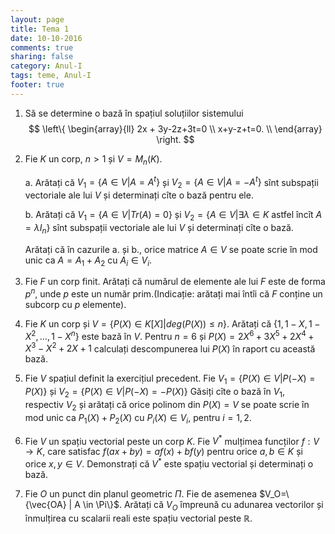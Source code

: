 ```yaml
---
layout: page
title: Tema 1
date: 10-10-2016
comments: true
sharing: false
category: Anul-I
tags: teme, Anul-I
footer: true
---
```


1. Să se determine o bază în spațiul soluțiilor sistemului
$$
\left\{ \begin{array}{ll} 2x + 3y-2z+3t=0 \\
                          x+y-z+t=0. \\
\end{array} \right.
$$

2. Fie $K$ un corp, $n >1$ și $V=M_n(K)$.

    a. Arătați că $V_1 = \{ A \in V | A=A^t \}$ și $V_2 = \{ A \in V | A = -A^t \}$ sînt
      subspații vectoriale ale lui $V$ și determinați cîte o bază pentru ele.

    b. Arătați că $V_1 = \{A \in V | Tr(A)=0\}$ și $V_2=\{A \in V | \exists \lambda
      \in K \text{ astfel încît } A=\lambda I_n \}$ sînt
      subspații vectoriale ale lui $V$ și determinați cîte o bază.

    Arătați că în cazurile a. și b., orice matrice $A \in V$ se poate scrie în mod
unic ca $A=A_1+A_2$ cu $A_i \in V_i$.

3. Fie $F$ un corp finit. Arătați că numărul de elemente ale lui $F$ este de
   forma $p^n$, unde $p$ este un număr prim.(Indicație: arătați mai întîi că
   $F$ conține un subcorp cu $p$ elemente).

4. Fie $K$ un corp și $V=\{P(X) \in K[X] | deg(P(X)) \leq n\}$. Arătați că
   $\{1,1-X,1-X^2,\dots,1-X^n\}$ este bază în $V$. Pentru $n=6$ și
   $P(X)=2X^6+3X^5+2X^4+X^3-X^2+2X+1$ calculați descompunerea lui $P(X)$ în
   raport cu această bază.

5. Fie $V$ spațiul definit la exercițiul precedent. Fie $V_1=\{P(X) \in V |
   P(-X)=P(X)\}$ și $V_2=\{P(X) \in V | P(-X)=-P(X)\}$  Găsiți cîte o bază în
   $V_1$, respectiv $V_2$ și arătați că orice polinom din $P(X)=V$ se
   poate scrie în mod unic ca $P_1(X)+P_2(X)$ cu $P_i(X) \in V_i$, pentru
   $i=1,2$.

6. Fie $V$ un spațiu vectorial peste un corp $K$. Fie $V^*$ mulțimea
   funcților $f:V \to K$, care satisfac $f(ax+by)=af(x)+bf(y)$ pentru orice
   $a,b \in K$ și orice $x,y \in V$. Demonstrați că $V^*$ este spațiu
   vectorial și determinați o bază.

7. Fie $O$ un punct din planul geometric $\Pi$. Fie de asemenea $V_O=\{\vec{OA} | 
   A \in \Pi\}$. Arătați că $V_O$ împreună cu adunarea vectorilor și înmulțirea cu 
   scalarii reali este spațiu vectorial peste $\mathbb{R}$.
